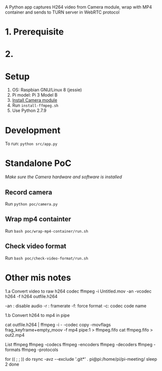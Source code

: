 A Python app captures H264 video from Camera module, wrap with MP4 container and sends to TURN server in WebRTC protocol

# 1. Prerequisite

# 2. 

# Setup 

1. OS: Raspbian GNU/Linux 8 (jessie)
1. Pi model: Pi 3 Model B
1. [Install Camera module](https://projects.raspberrypi.org/en/projects/getting-started-with-picamera)
1. Run `install-ffmpeg.sh`
1. Use Python 2.7.9

# Development

To run: `python src/app.py`

# Standalone PoC

*Make sure the Camera hardware and software is installed*

## Record camera

Run `python poc/camera.py`

## Wrap mp4 containter

Run `bash poc/wrap-mp4-container/run.sh`

## Check video format

Run `bash poc/check-video-format/run.sh`

# Other mis notes

1.a Convert video to raw h264 codec
ffmpeg -i Untitled.mov -an -vcodec h264 -f h264 outfile.h264

-an : disable audio
-r : framerate
-f: force format
-c: codec code name

1.b Convert h264 to mp4 in pipe

cat outfile.h264 | ffmpeg -i - -codec copy -movflags frag_keyframe+empty_moov -f mp4 pipe:1 > ffmpeg.fifo
cat ffmpeg.fifo > out2.mp4

List ffmpeg
ffmpeg -codecs
ffmpeg -encoders
ffmpeg -decoders
ffmpeg -formats
ffmpeg -protocols

for (( ; ; ))
do
  rsync -avz --exclude '.git*' . pi@pi:/home/pi/pi-meeting/
  sleep 2
done


